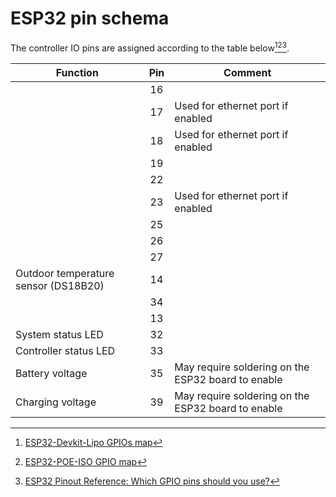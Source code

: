 # ESP32 pin schema

The controller IO pins are assigned according to the table below[^1][^2][^3].

|Function|Pin|Comment|
|------------------------------|:--:|--------|
||16|
||17|Used for ethernet port if enabled
||18|Used for ethernet port if enabled
||19|
||22|
||23|Used for ethernet port if enabled
||25|
||26|
||27|
|Outdoor temperature sensor (DS18B20)|14|
||34|
||13|
|System status LED|32|
|Controller status LED|33|
|Battery voltage|35|May require soldering on the ESP32 board to enable|
|Charging voltage|39|May require soldering on the ESP32 board to enable|

[^1]: [ESP32-Devkit-Lipo GPIOs map](https://www.olimex.com/Products/IoT/ESP32/ESP32-DevKit-LiPo/resources/ESP32-DevKit-Lipo-GPIOs.png)
[^2]: [ESP32-POE-ISO GPIO map](https://www.olimex.com/Products/IoT/ESP32/ESP32-POE-ISO/resources/ESP32-POE-ISO-GPIO.png)
[^3]: [ESP32 Pinout Reference: Which GPIO pins should you use?](https://randomnerdtutorials.com/esp32-pinout-reference-gpios/)
